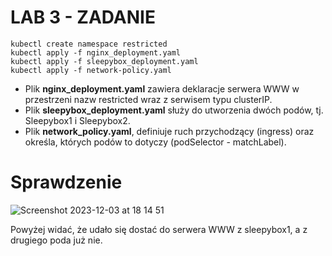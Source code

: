 # LAB 3 - ZADANIE 


```console
kubectl create namespace restricted
kubectl apply -f nginx_deployment.yaml
kubectl apply -f sleepybox_deployment.yaml
kubectl apply -f network-policy.yaml
```


- Plik **nginx_deployment.yaml** zawiera deklaracje serwera WWW w przestrzeni nazw restricted wraz z serwisem typu clusterIP.
- Plik **sleepybox_deployment.yaml** służy do utworzenia dwóch podów, tj. Sleepybox1 i Sleepybox2.
- Plik **network_policy.yaml**, definiuje ruch przychodzący (ingress) oraz określa, których podów to dotyczy (podSelector - matchLabel).


# Sprawdzenie


![Screenshot 2023-12-03 at 18 14 51](https://github.com/31grudnia/Kubernetess/assets/83308784/d71dad8b-b48c-4e0f-a29f-523fe42dca5a)


Powyżej widać, że udało się dostać do serwera WWW z sleepybox1, a z drugiego poda już nie.
